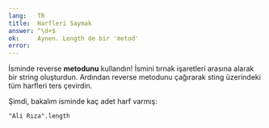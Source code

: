 ```yaml
---
lang:   TR
title:  Harfleri Saymak
answer: ^\d+$
ok:     Aynen. Length de bir 'metod'
error:  
---
```


İsminde reverse __metodunu__ kullandın! İsmini tırnak işaretleri arasına alarak bir string oluşturdun. Ardından reverse metodunu çağırarak sting üzerindeki tüm harfleri ters çevirdin.

Şimdi, bakalım isminde kaç adet harf varmış:

    "Ali Rıza".length
